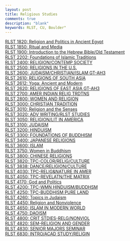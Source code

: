```yaml
---
layout: post
title: Religious Studies
comments: true
description: "blank"
keywords: RLST, CU, Boulder"
---
```

<body>
	<div><a href="../pages/RLST-1820">RLST 1820: Religion and Politics in Ancient Egypt</a></div>
	<div><a href="../pages/RLST-1850">RLST 1850: Ritual and Media</a></div>
	<div><a href="../pages/RLST-1900">RLST 1900: Introduction to the Hebrew Bible/Old Testament</a></div>
	<div><a href="../pages/RLST-2202">RLST 2202: Foundations of Islamic Traditions</a></div>
	<div><a href="../pages/RLST-2400">RLST 2400: RELIGION/CONTEMP SOCIETY</a></div>
	<div><a href="../pages/RLST-2500">RLST 2500: RELIGIONS IN THE U.S.</a></div>
	<div><a href="../pages/RLST-2600">RLST 2600: JUDAISM/CHRISTIAN/ISLAM GT-AH3</a></div>
	<div><a href="../pages/RLST-2610">RLST 2610: RELIGIONS OF SOUTH ASIA</a></div>
	<div><a href="../pages/RLST-2612">RLST 2612: Yoga: Ancient and Modern</a></div>
	<div><a href="../pages/RLST-2620">RLST 2620: RELIGIONS OF EAST ASIA GT-AH3</a></div>
	<div><a href="../pages/RLST-2700">RLST 2700: AMER INDIAN RELIG TRDTNS</a></div>
	<div><a href="../pages/RLST-2800">RLST 2800: WOMEN AND RELIGION</a></div>
	<div><a href="../pages/RLST-3000">RLST 3000: CHRISTIAN TRADITION</a></div>
	<div><a href="../pages/RLST-3010">RLST 3010: Religion and the Senses</a></div>
	<div><a href="../pages/RLST-3020">RLST 3020: ADV WRITING/RLST STUDIES</a></div>
	<div><a href="../pages/RLST-3050">RLST 3050: RELIGION/LIT IN AMERICA</a></div>
	<div><a href="../pages/RLST-3100">RLST 3100: JUDAISM</a></div>
	<div><a href="../pages/RLST-3200">RLST 3200: HINDUISM</a></div>
	<div><a href="../pages/RLST-3300">RLST 3300: FOUNDATIONS OF BUDDHISM</a></div>
	<div><a href="../pages/RLST-3400">RLST 3400: JAPANESE RELIGIONS</a></div>
	<div><a href="../pages/RLST-3600">RLST 3600: ISLAM</a></div>
	<div><a href="../pages/RLST-3750">RLST 3750: Women in Buddhism</a></div>
	<div><a href="../pages/RLST-3800">RLST 3800: CHINESE RELIGIONS</a></div>
	<div><a href="../pages/RLST-3820">RLST 3820: TPC-COLOR/RELIG/CULTURE</a></div>
	<div><a href="../pages/RLST-3838">RLST 3838: DANCE/RELIGION/CULTURE</a></div>
	<div><a href="../pages/RLST-4030">RLST 4030: TPC-RELIG&NATURE IN AMER</a></div>
	<div><a href="../pages/RLST-4050">RLST 4050: TPC-REVELATN/THE MATRIX</a></div>
	<div><a href="../pages/RLST-4170">RLST 4170: God and Politics</a></div>
	<div><a href="../pages/RLST-4200">RLST 4200: TPC-WMN HINDUISM/BUDDHSM</a></div>
	<div><a href="../pages/RLST-4250">RLST 4250: TPC-BUDDHISM PURE LAND</a></div>
	<div><a href="../pages/RLST-4260">RLST 4260: Topics in Judaism</a></div>
	<div><a href="../pages/RLST-4450">RLST 4450: Religion and Nonviolence</a></div>
	<div><a href="../pages/RLST-4650">RLST 4650: ISLAM IN MODERN WORLD</a></div>
	<div><a href="../pages/RLST-4750">RLST 4750: DAOISM</a></div>
	<div><a href="../pages/RLST-4800">RLST 4800: CRIT STDIES-RELG/NONVIOL</a></div>
	<div><a href="../pages/RLST-4820">RLST 4820: SEM-RELIGION AND GENDER</a></div>
	<div><a href="../pages/RLST-4830">RLST 4830: SENIOR MAJORS SEMINAR</a></div>
	<div><a href="../pages/RLST-6830">RLST 6830: INTRO/ACAD STUDY/RELIGIN</a></div>
</body>